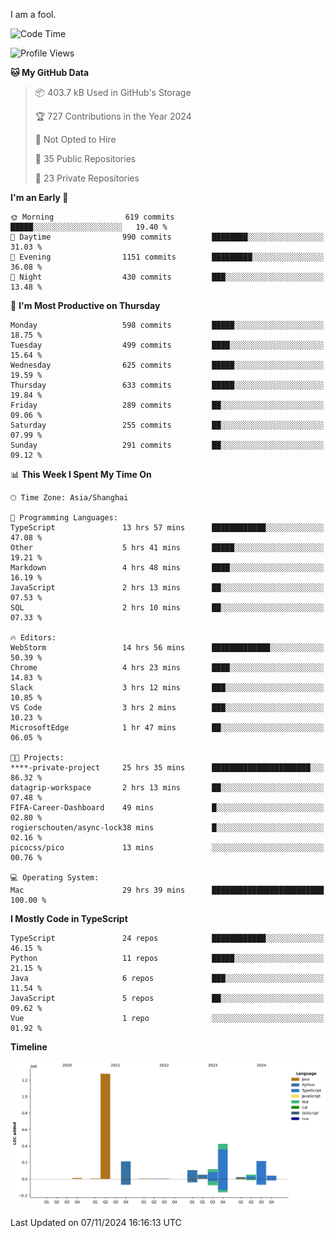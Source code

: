 I am a fool.

<!--START_SECTION:waka-->
![Code Time](http://img.shields.io/badge/Code%20Time-2%2C048%20hrs%2054%20mins-blue)

![Profile Views](http://img.shields.io/badge/Profile%20Views-0-blue)

**🐱 My GitHub Data** 

> 📦 403.7 kB Used in GitHub's Storage 
 > 
> 🏆 727 Contributions in the Year 2024
 > 
> 🚫 Not Opted to Hire
 > 
> 📜 35 Public Repositories 
 > 
> 🔑 23 Private Repositories 
 > 
**I'm an Early 🐤** 

```text
🌞 Morning                619 commits         █████░░░░░░░░░░░░░░░░░░░░   19.40 % 
🌆 Daytime                990 commits         ████████░░░░░░░░░░░░░░░░░   31.03 % 
🌃 Evening                1151 commits        █████████░░░░░░░░░░░░░░░░   36.08 % 
🌙 Night                  430 commits         ███░░░░░░░░░░░░░░░░░░░░░░   13.48 % 
```
📅 **I'm Most Productive on Thursday** 

```text
Monday                   598 commits         █████░░░░░░░░░░░░░░░░░░░░   18.75 % 
Tuesday                  499 commits         ████░░░░░░░░░░░░░░░░░░░░░   15.64 % 
Wednesday                625 commits         █████░░░░░░░░░░░░░░░░░░░░   19.59 % 
Thursday                 633 commits         █████░░░░░░░░░░░░░░░░░░░░   19.84 % 
Friday                   289 commits         ██░░░░░░░░░░░░░░░░░░░░░░░   09.06 % 
Saturday                 255 commits         ██░░░░░░░░░░░░░░░░░░░░░░░   07.99 % 
Sunday                   291 commits         ██░░░░░░░░░░░░░░░░░░░░░░░   09.12 % 
```


📊 **This Week I Spent My Time On** 

```text
🕑︎ Time Zone: Asia/Shanghai

💬 Programming Languages: 
TypeScript               13 hrs 57 mins      ████████████░░░░░░░░░░░░░   47.08 % 
Other                    5 hrs 41 mins       █████░░░░░░░░░░░░░░░░░░░░   19.21 % 
Markdown                 4 hrs 48 mins       ████░░░░░░░░░░░░░░░░░░░░░   16.19 % 
JavaScript               2 hrs 13 mins       ██░░░░░░░░░░░░░░░░░░░░░░░   07.53 % 
SQL                      2 hrs 10 mins       ██░░░░░░░░░░░░░░░░░░░░░░░   07.33 % 

🔥 Editors: 
WebStorm                 14 hrs 56 mins      █████████████░░░░░░░░░░░░   50.39 % 
Chrome                   4 hrs 23 mins       ████░░░░░░░░░░░░░░░░░░░░░   14.83 % 
Slack                    3 hrs 12 mins       ███░░░░░░░░░░░░░░░░░░░░░░   10.85 % 
VS Code                  3 hrs 2 mins        ███░░░░░░░░░░░░░░░░░░░░░░   10.23 % 
MicrosoftEdge            1 hr 47 mins        ██░░░░░░░░░░░░░░░░░░░░░░░   06.05 % 

🐱‍💻 Projects: 
****-private-project     25 hrs 35 mins      ██████████████████████░░░   86.32 % 
datagrip-workspace       2 hrs 13 mins       ██░░░░░░░░░░░░░░░░░░░░░░░   07.48 % 
FIFA-Career-Dashboard    49 mins             █░░░░░░░░░░░░░░░░░░░░░░░░   02.80 % 
rogierschouten/async-lock38 mins             █░░░░░░░░░░░░░░░░░░░░░░░░   02.16 % 
picocss/pico             13 mins             ░░░░░░░░░░░░░░░░░░░░░░░░░   00.76 % 

💻 Operating System: 
Mac                      29 hrs 39 mins      █████████████████████████   100.00 % 
```

**I Mostly Code in TypeScript** 

```text
TypeScript               24 repos            ████████████░░░░░░░░░░░░░   46.15 % 
Python                   11 repos            █████░░░░░░░░░░░░░░░░░░░░   21.15 % 
Java                     6 repos             ███░░░░░░░░░░░░░░░░░░░░░░   11.54 % 
JavaScript               5 repos             ██░░░░░░░░░░░░░░░░░░░░░░░   09.62 % 
Vue                      1 repo              ░░░░░░░░░░░░░░░░░░░░░░░░░   01.92 % 
```



**Timeline**

![Lines of Code chart](https://raw.githubusercontent.com/VeejaLiu/VeejaLiu/master/assets/bar_graph.png)


 Last Updated on 07/11/2024 16:16:13 UTC
<!--END_SECTION:waka-->
